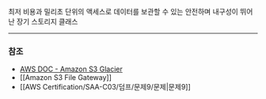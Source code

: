 최저 비용과 밀리초 단위의 액세스로 데이터를 보관할 수 있는 안전하며 내구성이 뛰어난 장기 스토리지 클래스

--- 
### 참조
- [AWS DOC - Amazon S3 Glacier](https://docs.aws.amazon.com/ko_kr/amazonglacier/latest/dev/introduction.html)
- [[Amazon S3 File Gateway]]
- [[AWS Certification/SAA-C03/덤프/문제9/문제|문제9]]
